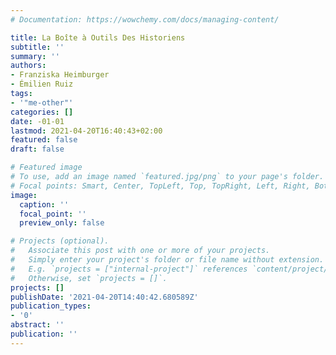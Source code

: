 ```yaml
---
# Documentation: https://wowchemy.com/docs/managing-content/

title: La Boîte à Outils Des Historiens
subtitle: ''
summary: ''
authors:
- Franziska Heimburger
- Émilien Ruiz
tags:
- '"me-other"'
categories: []
date: -01-01
lastmod: 2021-04-20T16:40:43+02:00
featured: false
draft: false

# Featured image
# To use, add an image named `featured.jpg/png` to your page's folder.
# Focal points: Smart, Center, TopLeft, Top, TopRight, Left, Right, BottomLeft, Bottom, BottomRight.
image:
  caption: ''
  focal_point: ''
  preview_only: false

# Projects (optional).
#   Associate this post with one or more of your projects.
#   Simply enter your project's folder or file name without extension.
#   E.g. `projects = ["internal-project"]` references `content/project/deep-learning/index.md`.
#   Otherwise, set `projects = []`.
projects: []
publishDate: '2021-04-20T14:40:42.680589Z'
publication_types:
- '0'
abstract: ''
publication: ''
---
```

